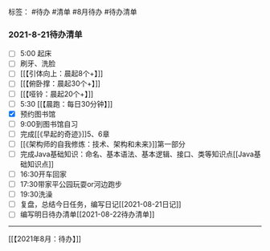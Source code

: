 标签： #待办 #清单 #8月待办 #待办清单 
### 2021-8-21待办清单
- [ ] 5:00 起床
- [ ] 刷牙、洗脸
- [ ] [[【引体向上：晨起8个+】]]
- [ ] [[【俯卧撑：晨起30个+】]]
- [ ] [[【哑铃：晨起20个+】]]
- [ ] 5:30 [[【晨跑：每日30分钟】]]
- [x] 预约图书馆
- [ ] 9:00到图书馆自习
- [ ] 完成[[《早起的奇迹》]]5、6章
- [ ] [[《架构师的自我修炼：技术、架构和未来》]]第一部分
- [ ] 完成Java基础知识：命名、基本语法、基本逻辑、接口、类等知识点[[Java基础知识点]]
- [ ] 16:30开车回家
- [ ] 17:30带家平公园玩耍or河边跑步
- [ ] 19:30洗澡
- [ ] 复盘，总结今日任务，编写日记[[2021-08-21日记]]  
- [ ] 编写明日待办清单[[2021-08-22待办清单]]

---
[[【2021年8月：待办】]]